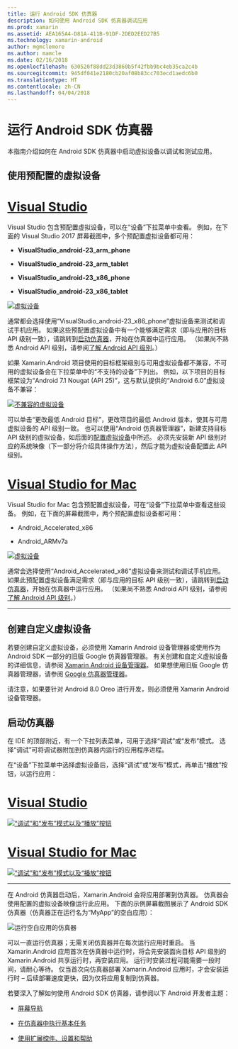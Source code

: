 ```yaml
---
title: 运行 Android SDK 仿真器
description: 如何使用 Android SDK 仿真器调试应用
ms.prod: xamarin
ms.assetid: AEA165A4-D81A-411B-91DF-2DED2EED27B5
ms.technology: xamarin-android
author: mgmclemore
ms.author: mamcle
ms.date: 02/16/2018
ms.openlocfilehash: 630520f88dd23d3860b5f42fbb9bc4eb35ca2c4b
ms.sourcegitcommit: 945df041e2180cb20af08b83cc703ecd1aedc6b0
ms.translationtype: HT
ms.contentlocale: zh-CN
ms.lasthandoff: 04/04/2018
---
```

# <a name="running-the-android-sdk-emulator"></a>运行 Android SDK 仿真器

本指南介绍如何在 Android SDK 仿真器中启动虚拟设备以调试和测试应用。

## <a name="using-a-pre-configured-virtual-device"></a>使用预配置的虚拟设备

# <a name="visual-studiotabvswin"></a>[Visual Studio](#tab/vswin)

Visual Studio 包含预配置虚拟设备，可以在“设备”下拉菜单中查看。 例如，在下面的 Visual Studio 2017 屏幕截图中，多个预配置虚拟设备都可用：

-   **VisualStudio\_android-23\_arm\_phone**

-   **VisualStudio\_android-23\_arm\_tablet**

-   **VisualStudio\_android-23\_x86\_phone** 

-   **VisualStudio\_android-23\_x86\_tablet** 

[![虚拟设备](running-the-emulator-images/win/01-virtual-devices-sml.png)](running-the-emulator-images/win/01-virtual-devices.png#lightbox)

通常都会选择使用“VisualStudio\_android-23\_x86\_phone”虚拟设备来测试和调试手机应用。 如果这些预配置虚拟设备中有一个能够满足需求（即与应用的目标 API 级别一致），请跳转到[启动仿真器](#launching)，开始在仿真器中运行应用。 （如果尚不熟悉 Android API 级别，请参阅[了解 Android API 级别](~/android/app-fundamentals/android-api-levels.md)。）

如果 Xamarin.Android 项目使用的目标框架级别与可用虚拟设备都不兼容，不可用的虚拟设备会在下拉菜单中的“不支持的设备”下列出。 例如，以下项目的目标框架设为“Android 7.1 Nougat (API 25)”，这与默认提供的“Android 6.0”虚拟设备不兼容：

[![不兼容的虚拟设备](running-the-emulator-images/win/02-incompatible-level-sml.png)](running-the-emulator-images/win/02-incompatible-level.png#lightbox)

可以单击“更改最低 Android 目标”，更改项目的最低 Android 版本，使其与可用虚拟设备的 API 级别一致。 也可以使用“Android 仿真器管理器”，新建支持目标 API 级别的虚拟设备，如后面的[配置虚拟设备](#virtualdevice)中所述。 必须先安装新 API 级别对应的系统映像（下一部分将介绍具体操作方法），然后才能为虚拟设备配置此 API 级别。

# <a name="visual-studio-for-mactabvsmac"></a>[Visual Studio for Mac](#tab/vsmac)

Visual Studio for Mac 包含预配置虚拟设备，可在“设备”下拉菜单中查看这些设备。 例如，在下面的屏幕截图中，两个预配置虚拟设备都可用：

-   Android\_Accelerated\_x86

-   Android\_ARMv7a

[![虚拟设备](running-the-emulator-images/mac/01-virtual-devices-sml.png)](running-the-emulator-images/mac/01-virtual-devices.png#lightbox)

通常会选择使用“Android\_Accelerated\_x86”虚拟设备来测试和调试手机应用。 如果此预配置虚拟设备满足需求（即与应用的目标 API 级别一致），请跳转到[启动仿真器](#launching)，开始在仿真器中运行应用。 （如果尚不熟悉 Android API 级别，请参阅[了解 Android API 级别](~/android/app-fundamentals/android-api-levels.md)。）

-----

## <a name="creating-custom-virtual-devices"></a>创建自定义虚拟设备

若要创建自定义虚拟设备，必须使用 Xamarin Android 设备管理器或使用作为 Android SDK 一部分的旧版 Google 仿真器管理器。 有关创建和自定义虚拟设备的详细信息，请参阅 [Xamarin Android 设备管理器](~/android/get-started/installation/android-emulator/xamarin-device-manager.md)。
如果想使用旧版 Google 仿真器管理器，请参阅 [Google 仿真器管理器](~/android/get-started/installation/android-emulator/google-emulator-manager.md)。

请注意，如果要针对 Android 8.0 Oreo 进行开发，则必须使用 Xamarin Android 设备管理器。

<a name="launching" />

## <a name="launching-the-emulator"></a>启动仿真器

在 IDE 的顶部附近，有一个下拉列表菜单，可用于选择“调试”或“发布”模式。 选择“调试”可将调试器附加到仿真器内运行的应用程序进程。 

在“设备”下拉菜单中选择虚拟设备后，选择“调试”或“发布”模式，再单击“播放”按钮，以运行应用：

# <a name="visual-studiotabvswin"></a>[Visual Studio](#tab/vswin)

[![“调试”和“发布”模式以及“播放”按钮](running-the-emulator-images/win/17-debug-release-sml.png)](running-the-emulator-images/win/17-debug-release.png#lightbox)

# <a name="visual-studio-for-mactabvsmac"></a>[Visual Studio for Mac](#tab/vsmac)

[![“调试”和“发布”模式以及“播放”按钮](running-the-emulator-images/mac/16-debug-release-sml.png)](running-the-emulator-images/mac/16-debug-release.png#lightbox)

-----

在 Android 仿真器启动后，Xamarin.Android 会将应用部署到仿真器。 仿真器会使用配置的虚拟设备映像运行此应用。 下面的示例屏幕截图展示了 Android SDK 仿真器（仿真器正在运行名为“MyApp”的空白应用）：

![运行空白应用的仿真器](running-the-emulator-images/emulator-running.png)

可以一直运行仿真器；无需关闭仿真器并在每次运行应用时重启。 当 Xamarin.Android 应用首次在仿真器中运行时，将会先安装面向目标 API 级别的 Xamarin.Android 共享运行时，再安装应用。 运行时安装过程可能需要一段时间，请耐心等待。 仅当首次向仿真器部署 Xamarin.Android 应用时，才会安装运行时 &ndash; 后续部署速度更快，因为仅将应用复制到仿真器。

若要深入了解如何使用 Android SDK 仿真器，请参阅以下 Android 开发者主题：

-   [屏幕导航](https://developer.android.com/studio/run/emulator.html#navigate)

-   [在仿真器中执行基本任务](https://developer.android.com/studio/run/emulator.html#tasks)

-   [使用扩展控件、设置和帮助](https://developer.android.com/studio/run/emulator.html#extended)

